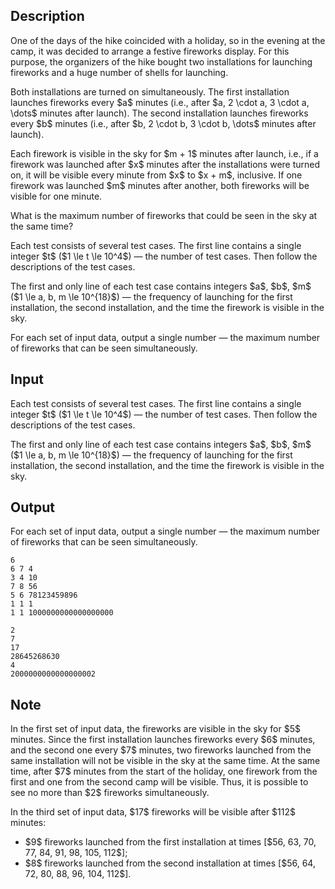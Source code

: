 ## Description

<div><p>One of the days of the hike coincided with a holiday, so in the evening at the camp, it was decided to arrange a festive fireworks display. For this purpose, the organizers of the hike bought two installations for launching fireworks and a huge number of shells for launching.</p><p>Both installations are turned on simultaneously. The first installation launches fireworks every $a$ minutes (i.e., after $a, 2 \cdot a, 3 \cdot a, \dots$ minutes after launch). The second installation launches fireworks every $b$ minutes (i.e., after $b, 2 \cdot b, 3 \cdot b, \dots$ minutes after launch).</p><p>Each firework is visible in the sky for $m + 1$ minutes after launch, i.e., if a firework was launched after $x$ minutes after the installations were turned on, it will be visible every minute from $x$ to $x + m$, inclusive. If one firework was launched $m$ minutes after another, both fireworks will be visible for one minute.</p><p>What is the maximum number of fireworks that could be seen in the sky at the same time?</p></div><div class="input-specification"><p>Each test consists of several test cases. The first line contains a single integer $t$ ($1 \le t \le 10^4$)&nbsp;— the number of test cases. Then follow the descriptions of the test cases.</p><p>The first and only line of each test case contains integers $a$, $b$, $m$ ($1 \le a, b, m \le 10^{18}$)&nbsp;— the frequency of launching for the first installation, the second installation, and the time the firework is visible in the sky.</p></div><div class="output-specification"><p>For each set of input data, output a single number&nbsp;— the maximum number of fireworks that can be seen simultaneously.</p></div>

## Input

<p>Each test consists of several test cases. The first line contains a single integer $t$ ($1 \le t \le 10^4$)&nbsp;— the number of test cases. Then follow the descriptions of the test cases.</p><p>The first and only line of each test case contains integers $a$, $b$, $m$ ($1 \le a, b, m \le 10^{18}$)&nbsp;— the frequency of launching for the first installation, the second installation, and the time the firework is visible in the sky.</p>

## Output

<p>For each set of input data, output a single number&nbsp;— the maximum number of fireworks that can be seen simultaneously.</p>





```input1|2,4,6
6
6 7 4
3 4 10
7 8 56
5 6 78123459896
1 1 1
1 1 1000000000000000000
```




```output1
2
7
17
28645268630
4
2000000000000000002
```



## Note

<p>In the first set of input data, the fireworks are visible in the sky for $5$ minutes. Since the first installation launches fireworks every $6$ minutes, and the second one every $7$ minutes, two fireworks launched from the same installation will not be visible in the sky at the same time. At the same time, after $7$ minutes from the start of the holiday, one firework from the first and one from the second camp will be visible. Thus, it is possible to see no more than $2$ fireworks simultaneously.</p><p>In the third set of input data, $17$ fireworks will be visible after $112$ minutes: </p><ul> <li> $9$ fireworks launched from the first installation at times [$56, 63, 70, 77, 84, 91, 98, 105, 112$]; </li><li> $8$ fireworks launched from the second installation at times [$56, 64, 72, 80, 88, 96, 104, 112$]. </li></ul>
